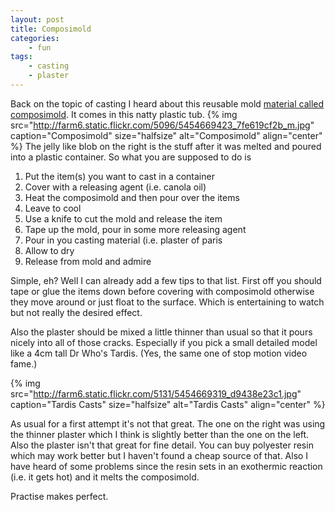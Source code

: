 ```yaml
---
layout: post
title: Composimold
categories:
    - fun
tags:
    - casting
    - plaster
---
```


Back on the topic of casting I heard about this reusable mold [material called composimold](http://www.composimold.com/). It comes in this natty plastic tub.
{% img src="http://farm6.static.flickr.com/5096/5454669423_7fe619cf2b_m.jpg" caption="Composimold" size="halfsize" alt="Composimold" align="center" %}
The jelly like blob on the right is the stuff after it was melted and poured into a plastic container. So what you are supposed to do is
<ol>
<li>Put the item(s) you want to cast in a container</li>
<li>Cover with a releasing agent (i.e. canola oil)</li>
<li>Heat the composimold and then pour over the items</li>
<li>Leave to cool</li>
<li>Use a knife to cut the mold and release the item</li>
<li>Tape up the mold, pour in some more releasing agent</li>
<li>Pour in you casting material (i.e. plaster of paris</li>
<li>Allow to dry</li>
<li>Release from mold and admire</li>
</ol>
Simple, eh? Well I can already add a few tips to that list. First off you should tape or glue the items down before covering with composimold otherwise they move around or just float to the surface. Which is entertaining to watch but not really the desired effect.

Also the plaster should be mixed a little thinner than usual so that it pours nicely into all of those cracks. Especially if you pick a small detailed model like a 4cm tall Dr Who's Tardis. (Yes, the same one of stop motion video fame.)

{% img src="http://farm6.static.flickr.com/5131/5454669319_d9438e23c1.jpg" caption="Tardis Casts" size="halfsize" alt="Tardis Casts" align="center" %}

As usual for a first attempt it's not that great. The one on the right was using the thinner plaster which I think is slightly better than the one on the left. Also the plaster isn't that great for fine detail. You can buy polyester resin which may work better but I haven't found a cheap source of that. Also I have heard of some problems since the resin sets in an exothermic reaction (i.e. it gets hot) and it melts the composimold.

Practise makes perfect.